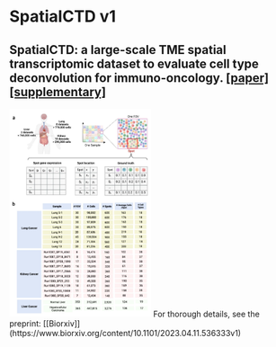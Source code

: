 # SpatialCTD v1

## SpatialCTD: a large-scale TME spatial transcriptomic dataset to evaluate cell type deconvolution for immuno-oncology. [[paper]](https://www.biorxiv.org/content/10.1101/2023.04.11.536333v1)[[supplementary]](https://www.biorxiv.org/content/10.1101/2023.04.11.536333v1.supplementary-material)



<img src="/images/figure_1_dataset.jpg" alt="pdf-image" width="50%">
For thorough details, see the preprint: [[Biorxiv]](https://www.biorxiv.org/content/10.1101/2023.04.11.536333v1)


